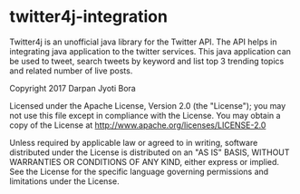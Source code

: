 # twitter4j-integration
Twitter4j is an unofficial java library for the Twitter API. The API helps in integrating java application to the twitter services.
This java application can be used to tweet, search tweets by keyword and list top 3 trending topics and related number of live posts. 


Copyright 2017 Darpan Jyoti Bora

Licensed under the Apache License, Version 2.0 (the "License");
you may not use this file except in compliance with the License.
You may obtain a copy of the License at
    http://www.apache.org/licenses/LICENSE-2.0
    
Unless required by applicable law or agreed to in writing, software
distributed under the License is distributed on an "AS IS" BASIS,
WITHOUT WARRANTIES OR CONDITIONS OF ANY KIND, either express or implied.
See the License for the specific language governing permissions and
limitations under the License.
